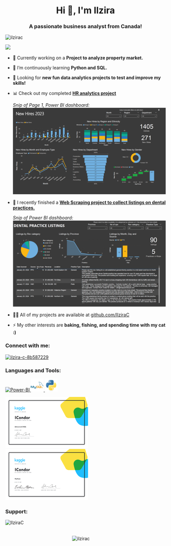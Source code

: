 <h1 align="center">Hi 👋, I'm Ilzira</h1>
<h3 align="center">A passionate business analyst from Canada!</h3>

<p align="left"> <img src="https://komarev.com/ghpvc/?username=ilzirac&label=Profile%20views&color=0e75b6&style=flat" alt="ilzirac" /> </p>

<p align="left"> <img src="https://user-images.githubusercontent.com/74038190/216658127-de9ffd2f-9302-45f3-82f5-1fa66dafa691.gif" width="160" /> </p>

- 🔭 Currently working on a **Project to analyze property market.**

- 🌱 I’m continuously learning **Python and SQL.**

- 👯 Looking for **new fun data analytics projects to test and improve my skills!**

- 📊 Check out my completed **[HR analytics project](https://github.com/IlziraC/HR-analytics)**

   *Snip of Page 1, Power BI dashboard:*
  ![](https://github.com/IlziraC/HR-analytics/blob/cf75cace6af4f0d57ddee9274605ab891e29cb1e/Power%20BI%20Dashboard%20-%20Page%201.png)
  
- 🏡 I recently finished a **[Web Scraping project to collect listings on dental practices.](https://github.com/IlziraC/DentalScrape)**

  *Snip of Power BI dashboard:*
  ![](https://github.com/IlziraC/DentalScrape/blob/86f02a413f1212701931963c765df61c3625b924/Power%20BI%20Dashboard%20-%20Web%20Scraping.png)

- 👨‍💻 All of my projects are available at [github.com/IlziraC](https://github.com/IlziraC)

- ⚡ My other interests are **baking, fishing, and spending time with my cat :)**

<h3 align="left">Connect with me:</h3>
<p align="left">
<a href="https://linkedin.com/in/ilzira-c-8b587229" target="blank"><img align="center" src="https://user-images.githubusercontent.com/74038190/235294012-0a55e343-37ad-4b0f-924f-c8431d9d2483.gif" alt="ilzira-c-8b587229" height="40" width="40" /></a>
</p>

<h3 align="left">Languages and Tools:</h3>
<p align="left"> <a href="https://powerbi.microsoft.com/" target="_blank" rel="noreferrer"> <img src="https://github.com/microsoft/PowerBI-Icons/blob/main/SVG/Power-BI.svg" alt="Power-BI" width="40" height="40"/> </a> <a href="https://www.mysql.com/" target="_blank" rel="noreferrer"> <img src="https://raw.githubusercontent.com/devicons/devicon/master/icons/mysql/mysql-original-wordmark.svg" alt="mysql" width="40" height="40"/> </a> <a href="https://www.python.org" target="_blank" rel="noreferrer"> <img src="https://raw.githubusercontent.com/devicons/devicon/master/icons/python/python-original.svg" alt="python" width="40" height="40"/> </a> </p>

<p align="left"> <img src="https://github.com/IlziraC/IlziraC/blob/1e1cfa7ce2ca79b067edf4d49e31f0d28b64b4f4/ICondor%20-%20Advanced%20SQL.png" height="160" width="260" /> <img src="https://github.com/IlziraC/IlziraC/blob/1e1cfa7ce2ca79b067edf4d49e31f0d28b64b4f4/ICondor%20-%20Python.png" height="160" width="260" /> </p>


<h3 align="left">Support:</h3>
<p><a href="https://www.buymeacoffee.com/ilzirac"> <img align="left" src="https://cdn.buymeacoffee.com/buttons/v2/default-yellow.png" height="50" width="210" alt="IlziraC" /></a></p><br><br>

<p><img align="center" src="https://github-readme-streak-stats.herokuapp.com/?user=ilzirac&" alt="ilzirac" /></p>

